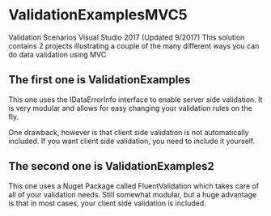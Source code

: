 # ValidationExamplesMVC5
Validation Scenarios Visual Studio 2017 (Updated 9/2017)
This solution contains 2 projects illustrating a couple of the many different ways you can do data validation using MVC

## The first one is ValidationExamples

This one uses the IDataErrorInfo interface to enable server side validation.  It is very modular and allows for easy changing your validation rules on the fly.

One drawback, however is that client side validation is not automatically included.  If you want client side validation, you need to include it yourself.

## The second one is ValidationExamples2
This one uses a Nuget Package called FluentValidation which takes care of all of your validation needs.  Still somewhat modular, but a huge advantage is that in most cases, your client side validation is included.
